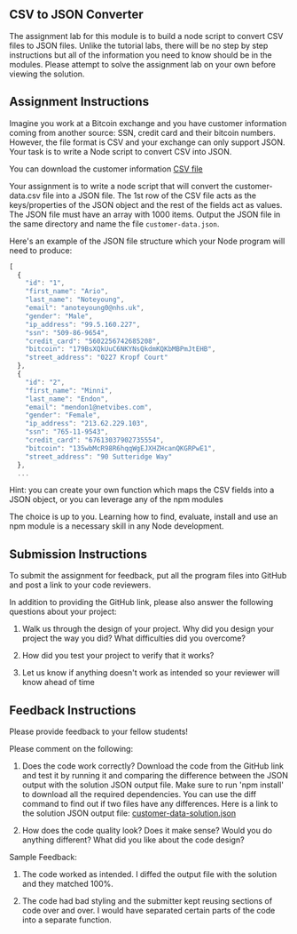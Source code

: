 ## CSV to JSON Converter

The assignment lab for this module is to build a node script to convert CSV files to JSON files. Unlike the tutorial labs, there will be no step by step instructions but all of the information you need to know should be in the modules. Please attempt to solve the assignment lab on your own before viewing the solution.

## Assignment Instructions

Imagine you work at a Bitcoin exchange and you have customer information coming from another source: SSN, credit card and their bitcoin numbers. However, the file format is CSV and your exchange can only support JSON. Your task is to write a Node script to convert CSV into JSON.

You can download the customer information <a href='customer-data.csv'>CSV file</a>

Your assignment is to write a node script that will convert the customer-data.csv file into a JSON file. The 1st row of the CSV file acts as the keys/properties of the JSON object and the rest of the fields act as values. The JSON file must have an array with 1000 items. Output the JSON file in the same directory and name the file `customer-data.json`.

Here's an example of the JSON file structure which your Node program will need to produce:

```JavaScript
[
  {
    "id": "1",
    "first_name": "Ario",
    "last_name": "Noteyoung",
    "email": "anoteyoung0@nhs.uk",
    "gender": "Male",
    "ip_address": "99.5.160.227",
    "ssn": "509-86-9654",
    "credit_card": "5602256742685208",
    "bitcoin": "179BsXQkUuC6NKYNsQkdmKQKbMBPmJtEHB",
    "street_address": "0227 Kropf Court"
  },
  {
    "id": "2",
    "first_name": "Minni",
    "last_name": "Endon",
    "email": "mendon1@netvibes.com",
    "gender": "Female",
    "ip_address": "213.62.229.103",
    "ssn": "765-11-9543",
    "credit_card": "67613037902735554",
    "bitcoin": "135wbMcR98R6hqqWgEJXHZHcanQKGRPwE1",
    "street_address": "90 Sutteridge Way"
  },
  ...
```

Hint: you can create your own function which maps the CSV fields into a JSON object, or you can leverage any of the npm modules

The choice is up to you. Learning how to find, evaluate, install and use an npm module is a necessary skill in any Node development.

## Submission Instructions

To submit the assignment for feedback, put all the program files into GitHub and post a link to your code reviewers.

In addition to providing the GitHub link, please also answer the following questions about your project:

1. Walk us through the design of your project. Why did you design your project the way you did? What difficulties did you overcome?

2. How did you test your project to verify that it works? 

3. Let us know if anything doesn't work as intended so your reviewer will know ahead of time


## Feedback Instructions

Please provide feedback to your fellow students! 

Please comment on the following:

1. Does the code work correctly? Download the code from the GitHub link and test it by running it and comparing the difference between the JSON output with the solution JSON output file.  Make sure to run 'npm install' to download all the required dependencies. You can use the diff command to find out if two files have any differences. Here is a link to the solution JSON output file: <a href="customer-data-solution.json">customer-data-solution.json</a>

2. How does the code quality look? Does it make sense? Would you do anything different? What did you like about the code design?

Sample Feedback:

1. The code worked as intended. I diffed the output file with the solution and they matched 100%. 

2. The code had bad styling and the submitter kept reusing sections of code over and over. I would have separated certain parts of the code into a separate function.